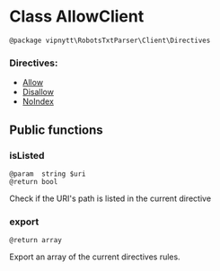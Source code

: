 # Class AllowClient
```
@package vipnytt\RobotsTxtParser\Client\Directives
```
### Directives:
- [Allow](../directives.md#allow)
- [Disallow](../directives.md#disallow)
- [NoIndex](../directives.md#noindex)

## Public functions

### isListed
```
@param  string $uri
@return bool
```
Check if the URI's path is listed in the current directive

### export
```
@return array
```
Export an array of the current directives rules.
